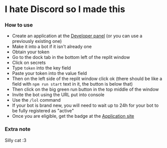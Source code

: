 # I hate Discord so I made this

### How to use
- Create an application at the [Developer panel](https://discord.com/developers/applications/) (or you can use a previously existing one)
- Make it into a bot if it isn't already one
- Obtain your token
- Go to the dock tab in the bottom left of the replit window
- Click on secrets
- Type `token` into the key field
- Paste your token into the value field
- Then on the left side of the replit window click ok (there should be like a field with `npm run start` text in it, the button is below that)
- Then click on the big green run button in the top middle of the window
- Invite the bot using the URL put into console
- Use the `/lol` command
- If your bot is brand new, you will need to wait up to 24h for your bot to be fully registered as "active"
- Once you are eligible, get the badge at the [Application site](https://discord.com/developers/active-developer)


### Extra note
Silly cat :3
